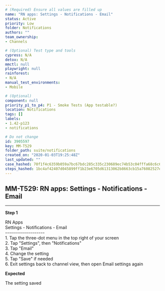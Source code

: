 ```yaml
---
# (Required) Ensure all values are filled up
name: "RN apps: Settings - Notifications - Email"
status: Active
priority: Low
folder: Notifications
authors: ""
team_ownership: 
- Channels

# (Optional) Test type and tools
cypress: N/A
detox: N/A
mmctl: null
playwright: null
rainforest: 
- N/A
manual_test_environments: 
- Mobile

# (Optional)
component: null
priority_p1_to_p4: P1 - Smoke Tests (App testable?)
location: Notifications
tags: []
labels: 
- 1.42-p123
- notifications

# Do not change
id: 3905597
key: MM-T529
folder_path: suite/notifications
created_on: "2020-01-03T19:25:48Z"
last_updated: ""
case_hashed: 70f1f4c6359b059a7bc67bdc285c335c230689ec74b53c04fffa68c6c6de221d55161c8387f3bd311b064f1490d7629b
steps_hashed: 1bc4af42407d045899ff1b23e6705d61313062b8663cb15a76082527ec5e7d56af01effbe1bf71f1b63f942a61057985
---
```


## MM-T529: RN apps: Settings - Notifications - Email

---

**Step 1**

RN Apps\
Settings - Notifications - Email\
\--------------------\
1\. Tap the three-dot menu in the top right of your screen\
2\. Tap "Settings", then "Notifications"\
3\. Tap "Email"\
4\. Change the setting\
5\. Tap "Save" if needed\
6\. Exit settings back to channel view, then open Email settings again

**Expected**

The setting saved

